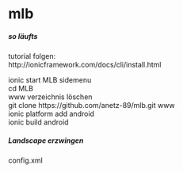 # mlb

<h5>so läufts</h5>
<p>
tutorial folgen: </br>
http://ionicframework.com/docs/cli/install.html
</p>
<p>
ionic start MLB sidemenu</br>
cd MLB</br>
www verzeichnis löschen</br>
git clone https://github.com/anetz-89/mlb.git www</br>
ionic platform add android</br>
ionic build android</br>
</p>

<h5>Landscape erzwingen</h5>
<p>
config.xml</br>
  <preference name="orientation" value="landscape" />
</p>
